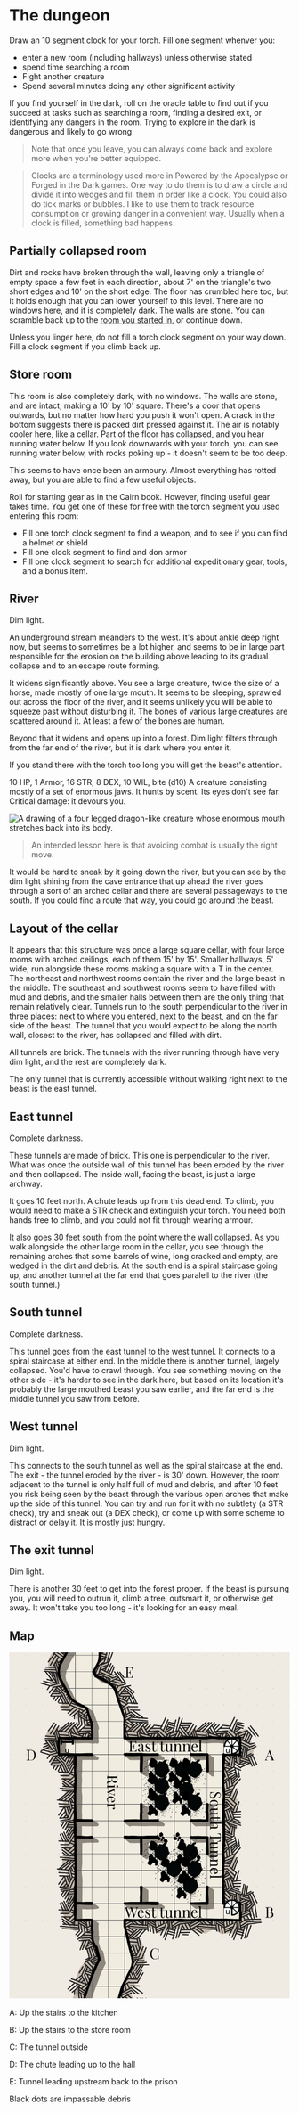 # The dungeon

Draw an 10 segment clock for your torch. Fill one segment whenver you:
- enter a new room (including hallways) unless otherwise stated
- spend time searching a room
- Fight another creature
- Spend several minutes doing any other significant activity

If you find yourself in the dark, roll on the oracle table to find out if you succeed at tasks such as searching a room, finding a desired exit, or identifying any dangers in the room. Trying to explore in the dark is dangerous and likely to go wrong.

> Note that once you leave, you can always come back and explore more when you're better equipped.

> Clocks are a terminology used more in Powered by the Apocalypse or Forged in the Dark games. One way to do them is to draw a circle and divide it into wedges and fill them in order like a clock. You could also do tick marks or bubbles. I like to use them to track resource consumption or growing danger in a convenient way. Usually when a clock is filled, something bad happens.

## Partially collapsed room

Dirt and rocks have broken through the wall, leaving only a triangle of empty space a few feet in each direction, about 7' on the triangle's two short edges and 10' on the short edge. The floor has crumbled here too, but it holds enough that you can lower yourself to this level. There are no windows here, and it is completely dark. The walls are stone. You can scramble back up to the [room you started in](../first_room.md), or continue down.

Unless you linger here, do not fill a torch clock segment on your way down. Fill a clock segment if you climb back up.

## Store room
This room is also completely dark, with no windows. The walls are stone, and are intact, making a 10' by 10' square. There's a door that opens outwards, but no matter how hard you push it won't open. A crack in the bottom suggests there is packed dirt pressed against it. The air is notably cooler here, like a cellar. Part of the floor has collapsed, and you hear running water below. If you look downwards with your torch, you can see running water below, with rocks poking up - it doesn't seem to be too deep.

This seems to have once been an armoury. Almost everything has rotted away, but you are able to find a few useful objects.

Roll for starting gear as in the Cairn book. However, finding useful gear takes time. You get one of these for free with the torch segment you used entering this room:
- Fill one torch clock segment to find a weapon, and to see if you can find a helmet or shield
- Fill one clock segment to find and don armor
- Fill one clock segment to search for additional expeditionary gear, tools, and a bonus item.

## River

Dim light.

An underground stream meanders to the west. It's about ankle deep right now, but seems to sometimes be a lot higher, and seems to be in large part responsible for the erosion on the building above leading to its gradual collapse and to an escape route forming.

It widens significantly above. You see a large creature, twice the size of a horse, made mostly of one large mouth. It seems to be sleeping, sprawled out across the floor of the river, and it seems unlikely you will be able to squeeze past without disturbing it. The bones of various large creatures are scattered around it. At least a few of the bones are human.

Beyond that it widens and opens up into a forest. Dim light filters through from the far end of the river, but it is dark where you enter it.

If you stand there with the torch too long you will get the beast's attention.

10 HP, 1 Armor, 16 STR, 8 DEX, 10 WIL, bite (d10)
A creature consisting mostly of a set of enormous jaws.
It hunts by scent. Its eyes don't see far.
Critical damage: it devours you.

![A drawing of a four legged dragon-like creature whose enormous mouth stretches back into its body.](../img/OneMouth.jpg)

> An intended lesson here is that avoiding combat is usually the right move.

It would be hard to sneak by it going down the river, but you can see by the dim light shining from the cave entrance that up ahead the river goes through a sort of an arched cellar and there are several passageways to the south. If you could find a route that way, you could go around the beast.

## Layout of the cellar

It appears that this structure was once a large square cellar, with four large rooms with arched ceilings, each of them 15' by 15'. Smaller hallways, 5' wide, run alongside these rooms making a square with a T in the center. The northeast and northwest rooms contain the river and the large beast in the middle. The southeast and southwest rooms seem to have filled with mud and debris, and the smaller halls between them are the only thing that remain relatively clear. Tunnels run to the south perpendicular to the river in three places: next to where you entered, next to the beast, and on the far side of the beast. The tunnel that you would expect to be along the north wall, closest to the river, has collapsed and filled with dirt.

All tunnels are brick. The tunnels with the river running through have very dim light, and the rest are completely dark.

The only tunnel that is currently accessible without walking right next to the beast is the east tunnel.


## East tunnel

Complete darkness.

These tunnels are made of brick. This one is perpendicular to the river. What was once the outside wall of this tunnel has been eroded by the river and then collapsed. The inside wall, facing the beast, is just a large archway. 

It goes 10 feet north. A chute leads up from this dead end. To climb, you would need to make a STR check and extinguish your torch. You need both hands free to climb, and you could not fit through wearing armour. 

It also goes 30 feet south from the point where the wall collapsed. As you walk alongside the other large room in the cellar, you see through the remaining arches that some barrels of wine, long cracked and empty, are wedged in the dirt and debris.
At the south end is a spiral staircase going up, and another tunnel at the far end that goes paralell to the river (the south tunnel.)

## South tunnel

Complete darkness.


This tunnel goes from the east tunnel to the west tunnel. It connects to a spiral staircase at either end. In the middle there is another tunnel, largely collapsed. You'd have to crawl through. You see something moving on the other side - it's harder to see in the dark here, but based on its location it's probably the large mouthed beast you saw earlier, and the far end is the middle tunnel you saw from before.

## West tunnel 

Dim light.

This connects to the south tunnel as well as the spiral staircase at the end. The exit - the tunnel eroded by the river - is 30' down. However, the room adjacent to the tunnel is only half full of mud and debris, and after 10 feet you risk being seen by the beast through the various open arches that make up the side of this tunnel. You can try and run for it with no subtlety (a STR check), try and sneak out (a DEX check), or come up with some scheme to distract or delay it. It is mostly just hungry.

## The exit tunnel

Dim light.

There is another 30 feet to get into the forest proper. If the beast is pursuing you, you will need to outrun it, climb a tree, outsmart it, or otherwise get away. It won't take you too long - it's looking for an easy meal.

## Map

![Map of the cellar and tunnels as described above](../img/cellar_17x30.png)

A: Up the stairs to the kitchen

B: Up the stairs to the store room

C: The tunnel outside

D: The chute leading up to the hall

E: Tunnel leading upstream back to the prison

Black dots are impassable debris